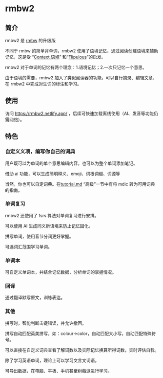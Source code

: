 # rmbw2

## 简介

rmbw2 是 [rmbw](https://github.com/xushengfeng/rmbw) 的升级版

不同于 rmbw 的简单背单词，rmbw2 使用了语境记忆，通过阅读创建语境来辅助记忆，这是受 “[Context 语境](https://sspai.com/post/80594#!)” 和“[Flipulous](https://www.bilibili.com/video/av785940794/?vd_source=c61db97163a29585cec778b34d11655d)”的启发。

rmbw2 对于单词的记忆有两个理念：1.语境记忆；2.一次只记忆一个意思。

由于语境的需要，rmbw2 加入了类似阅读器的功能，可以自行摘录、编辑文章，在 rmbw2 中完成对生词的标注和学习。

## 使用

访问 https://rmbw2.netlify.app/ ，后续可快速加载离线使用（AI、发音等功能仍需网络）。

## 特色

### 自定义义项，编写你自己的词典

用户既可以为单词的单个意思编辑内容，也可以为整个单词添加笔记。

借助 ai 功能，可以生成简明释义、emoji、词根词缀、词源等

当然，你也可以自定词典。在[tutorial.md](docs/tutorial.md) “高级”一节中有将 mdic 转为可用词典的指南。

### 单词复习

rmbw2 还使用了 fsrs 算法对单词复习进行安排。

可以使用 AI 生成同义新语境来防止记忆固化。

拼写单词，使用音节分词更好掌握。

可选词汇范围学习单词。

### 单词本

可自定义单词本，并结合记忆数据，分析单词的掌握情况。

### 回译

通过翻译默写原文，训练表达。

### 其他

拼写时，智能判断击键错误，并允许撤回。

拼写自动匹配英美拼写，如：colour->color，自动匹配大小写，自动匹配特殊符号。

可以直接在自定义词典查看了解词数以及实际记忆换算所得词数，实时评估自我。

除了学习英语单词，理论上可以学习文言文词语。

可导出数据，在电脑、平板、手机甚至树莓派进行学习。
